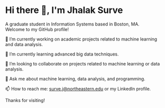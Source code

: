 <h1 {text-align: center;}> Hi there 👋, I'm Jhalak Surve </h1>

<p>
A graduate student in Information Systems based in Boston, MA.<br> 
Welcome to my GitHub profile!


🔭 I’m currently working on academic projects related to machine learning and data analysis.

🌱 I’m currently learning advanced big data techniques.

👯 I’m looking to collaborate on projects related to machine learning or data analysis.

💬 Ask me about machine learning, data analysis, and programming.

📫 How to reach me: surve.j@northeastern.edu or my LinkedIn profile.

Thanks for visiting!
  
</p>

<!--
**jhalak1509/jhalak1509** is a ✨ _special_ ✨ repository because its `README.md` (this file) appears on your GitHub profile.

Here are some ideas to get you started:

- 🔭 I’m currently working on ...
- 🌱 I’m currently learning ...
- 👯 I’m looking to collaborate on ...
- 🤔 I’m looking for help with ...
- 💬 Ask me about ...
- 📫 How to reach me: ...
- 😄 Pronouns: ...
- ⚡ Fun fact: ...
-->
